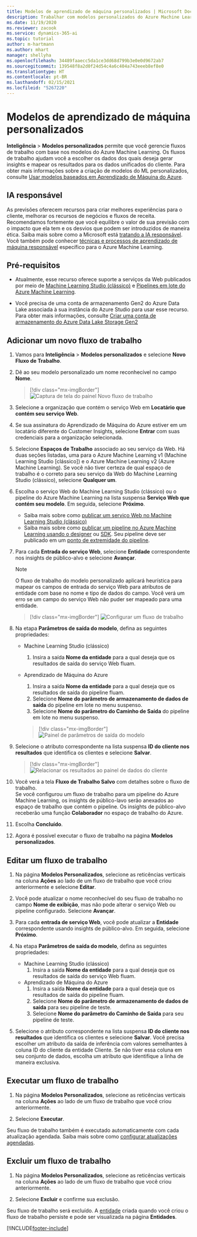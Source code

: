 ```yaml
---
title: Modelos de aprendizado de máquina personalizados | Microsoft Docs
description: Trabalhar com modelos personalizados do Azure Machine Learning no Dynamics 365 Customer Insights.
ms.date: 11/19/2020
ms.reviewer: zacook
ms.service: dynamics-365-ai
ms.topic: tutorial
author: m-hartmann
ms.author: mhart
manager: shellyha
ms.openlocfilehash: 34489faaecc5da1ce3dd68d799b3e0e0d9672ab7
ms.sourcegitcommit: 139548f8a2d0f24d54c4a6c404a743eeeb8ef8e0
ms.translationtype: HT
ms.contentlocale: pt-BR
ms.lasthandoff: 02/15/2021
ms.locfileid: "5267220"
---
```

# <a name="custom-machine-learning-models"></a>Modelos de aprendizado de máquina personalizados

**Inteligência** > **Modelos personalizados** permite que você gerencie fluxos de trabalho com base nos modelos do Azure Machine Learning. Os fluxos de trabalho ajudam você a escolher os dados dos quais deseja gerar insights e mapear os resultados para os dados unificados do cliente. Para obter mais informações sobre a criação de modelos do ML personalizados, consulte [Usar modelos baseados em Aprendizado de Máquina do Azure](azure-machine-learning-experiments.md).

## <a name="responsible-ai"></a>IA responsável

As previsões oferecem recursos para criar melhores experiências para o cliente, melhorar os recursos de negócios e fluxos de receita. Recomendamos fortemente que você equilibre o valor de sua previsão com o impacto que ela tem e os desvios que podem ser introduzidos de maneira ética. Saiba mais sobre como a Microsoft está [tratando a IA responsável](https://www.microsoft.com/ai/responsible-ai?activetab=pivot1%3aprimaryr6). Você também pode conhecer [técnicas e processos de aprendizado de máquina responsável](https://docs.microsoft.com/azure/machine-learning/concept-responsible-ml) específico para o Azure Machine Learning.

## <a name="prerequisites"></a>Pré-requisitos

- Atualmente, esse recurso oferece suporte a serviços da Web publicados por meio de [Machine Learning Studio (clássico)](https://studio.azureml.net) e [Pipelines em lote do Azure Machine Learning](https://docs.microsoft.com/azure/machine-learning/concept-ml-pipelines).

- Você precisa de uma conta de armazenamento Gen2 do Azure Data Lake associada à sua instância do Azure Studio para usar esse recurso. Para obter mais informações, consulte [Criar uma conta de armazenamento do Azure Data Lake Storage Gen2](https://docs.microsoft.com/azure/storage/blobs/data-lake-storage-quickstart-create-account)

## <a name="add-a-new-workflow"></a>Adicionar um novo fluxo de trabalho

1. Vamos para **Inteligência** > **Modelos personalizados** e selecione **Novo Fluxo de Trabalho**.

1. Dê ao seu modelo personalizado um nome reconhecível no campo **Nome**.

   > [!div class="mx-imgBorder"]
   > ![Captura de tela do painel Novo fluxo de trabalho](media/new-workflowv2.png "Captura de tela do painel Novo fluxo de trabalho")

1. Selecione a organização que contém o serviço Web em **Locatário que contém seu serviço Web**.

1. Se sua assinatura do Aprendizado de Máquina do Azure estiver em um locatário diferente do Customer Insights, selecione **Entrar** com suas credenciais para a organização selecionada.

1. Selecione **Espaços de Trabalho** associado ao seu serviço da Web. Há duas seções listadas, uma para o Azure Machine Learning v1 (Machine Learning Studio [clássico]) e o Azure Machine Learning v2 (Azure Machine Learning). Se você não tiver certeza de qual espaço de trabalho é o correto para seu serviço da Web do Machine Learning Studio (clássico), selecione **Qualquer um**.

1. Escolha o serviço Web do Machine Learning Studio (clássico) ou o pipeline do Azure Machine Learning na lista suspensa **Serviço Web que contém seu modelo**. Em seguida, selecione **Próximo**.
   - Saiba mais sobre como [publicar um serviço Web no Machine Learning Studio (clássico)](https://docs.microsoft.com/azure/machine-learning/studio/deploy-a-machine-learning-web-service#deploy-it-as-a-new-web-service)
   - Saiba mais sobre como [publicar um pipeline no Azure Machine Learning usando o designer](https://docs.microsoft.com/azure/machine-learning/concept-ml-pipelines#building-pipelines-with-the-designer) ou [SDK](https://docs.microsoft.com/azure/machine-learning/concept-ml-pipelines#building-pipelines-with-the-python-sdk). Seu pipeline deve ser publicado em um [ponto de extremidade do pipeline](https://docs.microsoft.com/azure/machine-learning/how-to-run-batch-predictions-designer#submit-a-pipeline-run).

1. Para cada **Entrada do serviço Web**, selecione **Entidade** correspondente nos insights de público-alvo e selecione **Avançar**.
   > [!NOTE]
   > O fluxo de trabalho do modelo personalizado aplicará heurística para mapear os campos de entrada do serviço Web para atributos de entidade com base no nome e tipo de dados do campo. Você verá um erro se um campo do serviço Web não puder ser mapeado para uma entidade.

   > [!div class="mx-imgBorder"]
   > ![Configurar um fluxo de trabalho](media/intelligence-screen2-updated.png "Configurar um fluxo de trabalho")
   
1. Na etapa **Parâmetros de saída do modelo**, defina as seguintes propriedades:
   - Machine Learning Studio (clássico)
      1. Insira a saída **Nome da entidade** para a qual deseja que os resultados de saída do serviço Web fluam.
   - Aprendizado de Máquina do Azure
      1. Insira a saída **Nome da entidade** para a qual deseja que os resultados de saída do pipeline fluam.
      1. Selecione **Nome do parâmetro de armazenamento de dados de saída** do pipeline em lote no menu suspenso.
      1. Selecione **Nome do parâmetro do Caminho de Saída** do pipeline em lote no menu suspenso.
      
      > [!div class="mx-imgBorder"]
      > ![Painel de parâmetros de saída do modelo](media/intelligence-screen3-outputparameters.png "Painel de parâmetros de saída do modelo")

1. Selecione o atributo correspondente na lista suspensa **ID do cliente nos resultados** que identifica os clientes e selecione **Salvar**.
   
   > [!div class="mx-imgBorder"]
   > ![Relacionar os resultados ao painel de dados do cliente](media/intelligence-screen4-relatetocustomer.png "Relacionar os resultados ao painel de dados do cliente")

1. Você verá a tela **Fluxo de Trabalho Salvo** com detalhes sobre o fluxo de trabalho.    
   Se você configurou um fluxo de trabalho para um pipeline do Azure Machine Learning, os insights de público-lavo serão anexados ao espaço de trabalho que contém o pipeline. Os insights de público-alvo receberão uma função **Colaborador** no espaço de trabalho do Azure.

1. Escolha **Concluído**.

1. Agora é possível executar o fluxo de trabalho na página **Modelos personalizados**.

## <a name="edit-a-workflow"></a>Editar um fluxo de trabalho

1. Na página **Modelos Personalizados**, selecione as reticências verticais na coluna **Ações** ao lado de um fluxo de trabalho que você criou anteriormente e selecione **Editar**.

1. Você pode atualizar o nome reconhecível do seu fluxo de trabalho no campo **Nome de exibição**, mas não pode alterar o serviço Web ou pipeline configurado. Selecione **Avançar**.

1. Para cada **entrada de serviço Web**, você pode atualizar a **Entidade** correspondente usando insights de público-alvo. Em seguida, selecione **Próximo**.

1. Na etapa **Parâmetros de saída do modelo**, defina as seguintes propriedades:
   - Machine Learning Studio (clássico)
      1. Insira a saída **Nome da entidade** para a qual deseja que os resultados de saída do serviço Web fluam.
   - Aprendizado de Máquina do Azure
      1. Insira a saída **Nome da entidade** para a qual deseja que os resultados de saída do pipeline fluam.
      1. Selecione **Nome do parâmetro de armazenamento de dados de saída** para seu pipeline de teste.
      1. Selecione **Nome do parâmetro do Caminho de Saída** para seu pipeline de teste.

1. Selecione o atributo correspondente na lista suspensa **ID do cliente nos resultados** que identifica os clientes e selecione **Salvar**.
   Você precisa escolher um atributo da saída de inferência com valores semelhantes à coluna ID do cliente da entidade Cliente. Se não tiver essa coluna em seu conjunto de dados, escolha um atributo que identifique a linha de maneira exclusiva.

## <a name="run-a-workflow"></a>Executar um fluxo de trabalho

1. Na página **Modelos Personalizados**, selecione as reticências verticais na coluna **Ações** ao lado de um fluxo de trabalho que você criou anteriormente.

1. Selecione **Executar**.

Seu fluxo de trabalho também é executado automaticamente com cada atualização agendada. Saiba mais sobre como [configurar atualizações agendadas](system.md#schedule-tab).

## <a name="delete-a-workflow"></a>Excluir um fluxo de trabalho

1. Na página **Modelos Personalizados**, selecione as reticências verticais na coluna **Ações** ao lado de um fluxo de trabalho que você criou anteriormente.

1. Selecione **Excluir** e confirme sua exclusão.

Seu fluxo de trabalho será excluído. A [entidade](entities.md) criada quando você criou o fluxo de trabalho persiste e pode ser visualizada na página **Entidades**.


[!INCLUDE[footer-include](../includes/footer-banner.md)]